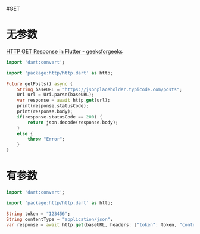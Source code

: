 #GET
# 无参数

[HTTP GET Response in Flutter - geeksforgeeks](https://www.geeksforgeeks.org/http-get-response-in-flutter/)

```dart
import 'dart:convert';

import 'package:http/http.dart' as http;

Future getPosts() async {
	String baseURL = "https://jsonplaceholder.typicode.com/posts";
	Uri url = Uri.parse(baseURL);
	var response = await http.get(url);
	print(response.statusCode);
	print(response.body);
	if(response.statusCode == 200) {
		return json.decode(response.body);
	}
	else {
		throw "Error";
	}
}
```

# 有参数

```dart
import 'dart:convert';

import 'package:http/http.dart' as http;

String token = "123456";
String contentType = "application/json";
var response = await http.get(baseURL, headers: {"token": token, "content-type": contentType});
```



